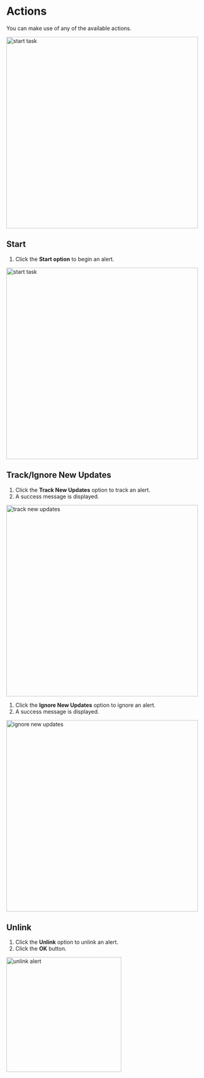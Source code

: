 # Actions 

You can make use of any of the available actions.

<img src="/thehive/images/user-guides/analyst-corner/alerts/action-button.png" alt="start task" width="500" height="500"/>


## Start

1. Click the **Start option** to begin an alert.

<img src="/thehive/images/user-guides/analyst-corner/alerts/action-button.png" alt="start task" width="500" height="500"/>

## Track/Ignore New Updates

1. Click the **Track New Updates** option to track an alert.
1. A success message is displayed. 

<img src="/thehive/images/user-guides/analyst-corner/alerts/track-new-updates.png" alt="track new updates" width="500" height="500"/>

1. Click the **Ignore New Updates** option to ignore an alert.
1. A success message is displayed. 

<img src="/thehive/images/user-guides/analyst-corner/alerts/alerts-status-message-ignore-new-updates.png" alt="ignore new updates" width="500" height="500"/>



## Unlink

1. Click the **Unlink** option to unlink an alert.
1. Click the **OK** button. 

<img src="/thehive/images/user-guides/analyst-corner/alerts/unlink-alert-popup.png" alt="unlink alert" width="300" height="300"/>



